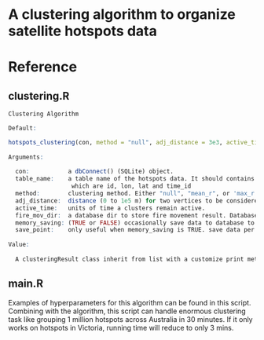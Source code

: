 # A clustering algorithm to organize satellite hotspots data

# Reference 

## clustering.R

```r
Clustering Algorithm

Default:                                                                                

hotspots_clustering(con, method = "null", adj_distance = 3e3, active_time = 24, fire_mov_dir = "", memory_saving = FALSE, save_point = 1000)         
                                                                                         
Arguments:                                                                              
                                                                                         
  con:           a dbConnect() (SQLite) object.
  table_name:    a table name of the hotspots data. It should contains 4 and only 4 columns,
                  which are id, lon, lat and time_id
  method:        clustering method. Either "null", "mean_r", or 'max_r'.
  adj_distance:  distance (0 to 1e5 m) for two vertices to be considered as adjacent.
  active_time:   units of time a clusters remain active.
  fire_mov_dir:  a database dir to store fire movement result. Database will be overwrited.
  memory_saving: (TRUE or FALSE) occasionally save data to database to release memory.
  save_point:    only useful when memory_saving is TRUE. save data per 'save_point' number of steps.
  
Value:
  
  A clusteringResult class inherit from list with a customize print method. It contains clstuering result and other attributes used in this algorithm.
```

## main.R

Examples of hyperparameters for this algorithm can be found in this script. Combining with the algorithm, this script can handle enormous clustering task like grouping 1 million hotspots across Australia in 30 minutes. If it only works on hotspots in Victoria, running time will reduce to only 3 mins.